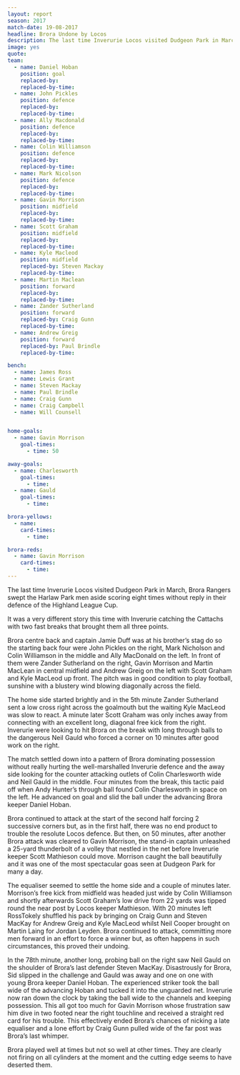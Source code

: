 ```yaml
---
layout: report
season: 2017
match-date: 19-08-2017
headline: Brora Undone by Locos
description: The last time Inverurie Locos visited Dudgeon Park in March, Brora Rangers swept the Harlaw Park men aside scoring eight times without reply in their defence of the Highland League Cup
image: yes
quote:
team:
  - name: Daniel Hoban
    position: goal
    replaced-by:
    replaced-by-time:
  - name: John Pickles
    position: defence
    replaced-by:
    replaced-by-time:
  - name: Ally Macdonald
    position: defence
    replaced-by:
    replaced-by-time:
  - name: Colin Williamson
    position: defence
    replaced-by:
    replaced-by-time:
  - name: Mark Nicolson
    position: defence
    replaced-by:
    replaced-by-time:
  - name: Gavin Morrison
    position: midfield
    replaced-by:
    replaced-by-time:
  - name: Scott Graham
    position: midfield
    replaced-by:
    replaced-by-time:
  - name: Kyle Macleod
    position: midfield
    replaced-by: Steven Mackay
    replaced-by-time:
  - name: Martin Maclean
    position: forward
    replaced-by:
    replaced-by-time:
  - name: Zander Sutherland
    position: forward
    replaced-by: Craig Gunn
    replaced-by-time:
  - name: Andrew Greig
    position: forward
    replaced-by: Paul Brindle
    replaced-by-time:

bench:
  - name: James Ross
  - name: Lewis Grant
  - name: Steven Mackay
  - name: Paul Brindle
  - name: Craig Gunn
  - name: Craig Campbell
  - name: Will Counsell


home-goals:
  - name: Gavin Morrison
    goal-times:
      - time: 50

away-goals:
  - name: Charlesworth
    goal-times:
      - time:
  - name: Gauld
    goal-times:
      - time:

brora-yellows:
  - name:
    card-times:
      - time:

brora-reds:
  - name: Gavin Morrison
    card-times:
      - time:
---
```

The last time Inverurie Locos visited Dudgeon Park in March, Brora Rangers swept the Harlaw Park men aside scoring eight times without reply in their defence of the Highland League Cup.

It was a very different story this time with Inverurie catching the Cattachs with two fast breaks that brought them all three points.

Brora centre back and captain Jamie Duff was at his brother’s stag do so the starting back four were John Pickles on the right, Mark Nicholson and Colin Williamson in the middle and Ally MacDonald on the left. In front of them were Zander Sutherland on the right, Gavin Morrison and Martin MacLean in central midfield and Andrew Greig on the left with Scott Graham and Kyle MacLeod up front. The pitch was in good condition to play football, sunshine with a blustery wind blowing diagonally across the field.

The home side started brightly and in the 5th minute Zander Sutherland sent a low cross right across the goalmouth but the waiting Kyle MacLeod was slow to react. A minute later Scott Graham was only inches away from connecting with an excellent long, diagonal free kick from the right. Inverurie were looking to hit Brora on the break with long through balls to the dangerous Neil Gauld who forced a corner on 10 minutes after good work on the right.

The match settled down into a pattern of Brora dominating possession without really hurting the well-marshalled Inverurie defence and the away side looking for the counter attacking outlets of Colin Charlesworth wide and Neil Gauld in the middle. Four minutes from the break, this tactic paid off when Andy Hunter’s through ball found Colin Charlesworth in space on the left. He advanced on goal and slid the ball under the advancing Brora keeper Daniel Hoban.

Brora continued to attack at the start of the second half forcing 2 successive corners but, as in the first half, there was no end product to trouble the resolute Locos defence. But then, on 50 minutes, after another Brora attack was cleared to Gavin Morrison, the stand-in captain unleashed a 25-yard thunderbolt of a volley that nestled in the net before Inverurie keeper Scott Mathieson could move. Morrison caught the ball beautifully and it was one of the most spectacular goas seen at Dudgeon Park for many a day.

The equaliser seemed to settle the home side and a couple of minutes later. Morrison’s free kick from midfield was headed just wide by Colin Williamson and shortly afterwards Scott Graham’s low drive from 22 yards was tipped round the near post by Locos keeper Mathieson. With 20 minutes left RossTokely shuffled his pack by bringing on Craig Gunn and Steven MacKay for Andrew Greig and Kyle MacLeod whilst Neil Cooper brought on Martin Laing for Jordan Leyden. Brora continued to attack, committing more men forward in an effort to force a winner but, as often happens in such circumstances, this proved their undoing.

In the 78th minute, another long, probing ball on the right saw Neil Gauld on the shoulder of Brora’s last defender Steven MacKay. Disastrously for Brora, Sid slipped in the challenge and Gauld was away and one on one with young Brora keeper Daniel Hoban. The experienced striker took the ball wide of the advancing Hoban and tucked it into the unguarded net. Inverurie now ran down the clock by taking the ball wide to the channels and keeping possession. This all got too much for Gavin Morrison whose frustration saw him dive in two footed near the right touchline and received a straight red card for his trouble. This effectively ended Brora’s chances of nicking a late equaliser and a lone effort by Craig Gunn pulled wide of the far post was Brora’s last whimper.

Brora played well at times but not so well at other times. They are clearly not firing on all cylinders at the moment and the cutting edge seems to have deserted them.
